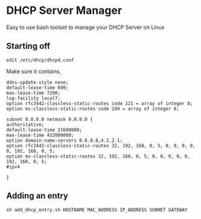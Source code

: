 # DHCP Server Manager
Easy to use bash toolset to manage your DHCP Server on Linux

## Starting off

    edit /etc/dhcp/dhcpd.conf

Make sure it contains,

    ddns-update-style none;
    default-lease-time 600;
    max-lease-time 7200;
    log-facility local7;
    option rfc3442-classless-static-routes code 121 = array of integer 8;
    option ms-classless-static-routes code 249 = array of integer 8;

    subnet 0.0.0.0 netmask 0.0.0.0 {
    authoritative;
    default-lease-time 21600000;
    max-lease-time 432000000;
    option domain-name-servers 8.8.8.8,4.2.2.1;
    option rfc3442-classless-static-routes 32, 192, 168, 0, 5, 0, 0, 0, 0, 0, 192, 168, 0, 5;
    option ms-classless-static-routes 32, 192, 168, 0, 5, 0, 0, 0, 0, 0, 192, 168, 0, 5;
    #ipv4
    
    }

## Adding an entry

    sh add_dhcp_entry.sh HOSTNAME MAC_ADDRESS IP_ADDRESS SUBNET GATEWAY
